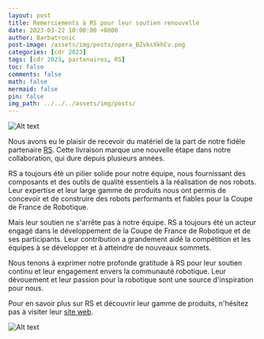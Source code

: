 ```yaml
---
layout: post
title: Remerciements à RS pour leur soutien renouvellé
date: 2023-03-22 10:00:00 +0800
author: Barbatronic
post-image: /assets/img/posts/opera_BZvksXkhCv.png
categories: [cdr 2023]
tags: [cdr 2023, partenaires, RS]
toc: false
comments: false
math: false
mermaid: false
pin: false
img_path: ../../../assets/img/posts/
---
```


![Alt text](opera_BZvksXkhCv.png)

Nous avons eu le plaisir de recevoir du matériel de la part de notre fidèle partenaire [RS](https://fr.rs-online.com/web/). Cette livraison marque une nouvelle étape dans notre collaboration, qui dure depuis plusieurs années.

RS a toujours été un pilier solide pour notre équipe, nous fournissant des composants et des outils de qualité essentiels à la réalisation de nos robots. Leur expertise et leur large gamme de produits nous ont permis de concevoir et de construire des robots performants et fiables pour la Coupe de France de Robotique.

Mais leur soutien ne s'arrête pas à notre équipe. RS a toujours été un acteur engagé dans le développement de la Coupe de France de Robotique et de ses participants. Leur contribution a grandement aidé la compétition et les équipes à se développer et à atteindre de nouveaux sommets.

Nous tenons à exprimer notre profonde gratitude à RS pour leur soutien continu et leur engagement envers la communauté robotique. Leur dévouement et leur passion pour la robotique sont une source d'inspiration pour nous.

Pour en savoir plus sur RS et découvrir leur gamme de produits, n'hésitez pas à visiter leur [site web](https://fr.rs-online.com/web/).

![Alt text](IMG_20230322_102300.jpg)